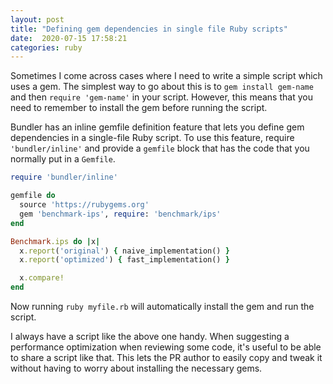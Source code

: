 ```yaml
---
layout: post
title: "Defining gem dependencies in single file Ruby scripts"
date:  2020-07-15 17:58:21
categories: ruby
---
```


Sometimes I come across cases
where I need to write a simple script which uses a gem.
The simplest way to go about this
is to `gem install gem-name`
and then `require 'gem-name'` in your script.
However, this means that you need to remember
to install the gem before running the script.

Bundler has an inline gemfile definition feature
that lets you define gem dependencies in a single-file Ruby script.
To use this feature,
require `'bundler/inline'` and provide a `gemfile` block
that has the code that you normally put in a `Gemfile`.

```ruby
require 'bundler/inline'

gemfile do
  source 'https://rubygems.org'
  gem 'benchmark-ips', require: 'benchmark/ips'
end

Benchmark.ips do |x|
  x.report('original') { naive_implementation() }
  x.report('optimized') { fast_implementation() }

  x.compare!
end
```

Now running `ruby myfile.rb`
will automatically install the gem
and run the script.

I always have a script like the above one handy.
When suggesting a performance optimization when reviewing some code,
it's useful to be able to share a script like that.
This lets the PR author to easily copy and tweak it
without having to worry about installing the necessary gems.
